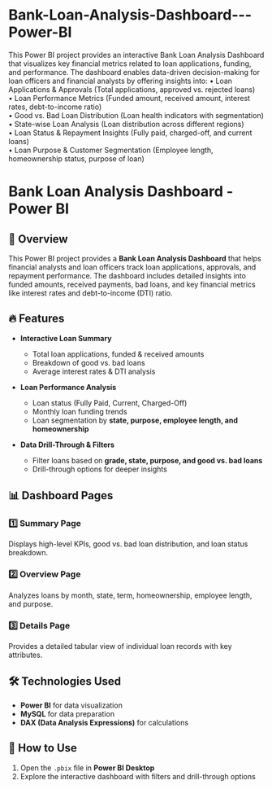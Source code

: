 # Bank-Loan-Analysis-Dashboard---Power-BI
This Power BI project provides an interactive Bank Loan Analysis Dashboard that visualizes key financial metrics related to loan applications, funding, and performance. The dashboard enables data-driven decision-making for loan officers and financial analysts by offering insights into:
•	Loan Applications & Approvals (Total applications, approved vs. rejected loans)  
•	Loan Performance Metrics (Funded amount, received amount, interest rates, debt-to-income ratio)  
•	Good vs. Bad Loan Distribution (Loan health indicators with segmentation)  
•	State-wise Loan Analysis (Loan distribution across different regions)   
•	Loan Status & Repayment Insights (Fully paid, charged-off, and current loans)  
•	Loan Purpose & Customer Segmentation (Employee length, homeownership status, purpose of loan)  
# Bank Loan Analysis Dashboard - Power BI   

## 📌 Overview  
This Power BI project provides a **Bank Loan Analysis Dashboard** that helps financial analysts and loan officers track loan applications, approvals, and repayment performance. The dashboard includes detailed insights into funded amounts, received payments, bad loans, and key financial metrics like interest rates and debt-to-income (DTI) ratio.  

## 🔥 Features  
- **Interactive Loan Summary**  
  - Total loan applications, funded & received amounts  
  - Breakdown of good vs. bad loans  
  - Average interest rates & DTI analysis  

- **Loan Performance Analysis**  
  - Loan status (Fully Paid, Current, Charged-Off)  
  - Monthly loan funding trends  
  - Loan segmentation by **state, purpose, employee length, and homeownership**    

- **Data Drill-Through & Filters**  
  - Filter loans based on **grade, state, purpose, and good vs. bad loans**  
  - Drill-through options for deeper insights  

## 📊 Dashboard Pages    
### **1️⃣ Summary Page**  
Displays high-level KPIs, good vs. bad loan distribution, and loan status breakdown.  

### **2️⃣ Overview Page**  
Analyzes loans by month, state, term, homeownership, employee length, and purpose.  

### **3️⃣ Details Page**  
Provides a detailed tabular view of individual loan records with key attributes.  

## 🛠️ Technologies Used  
- **Power BI** for data visualization  
- **MySQL** for data preparation  
- **DAX (Data Analysis Expressions)** for calculations  

## 🚀 How to Use  
1. Open the `.pbix` file in **Power BI Desktop**   
2. Explore the interactive dashboard with filters and drill-through options  

